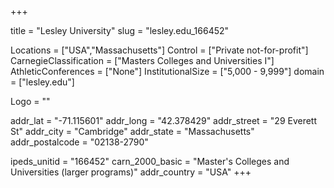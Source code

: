 
+++

title = "Lesley University"
slug = "lesley.edu_166452"

Locations = ["USA","Massachusetts"]
Control = ["Private not-for-profit"]
CarnegieClassification = ["Masters Colleges and Universities I"]
AthleticConferences = ["None"]
InstitutionalSize = ["5,000 - 9,999"]
domain = ["lesley.edu"]

Logo = ""

addr_lat = "-71.115601"
addr_long = "42.378429"
addr_street = "29 Everett St"
addr_city = "Cambridge"
addr_state = "Massachusetts"
addr_postalcode = "02138-2790"

ipeds_unitid = "166452"
carn_2000_basic = "Master's Colleges and Universities (larger programs)"
addr_country = "USA"
+++
    

